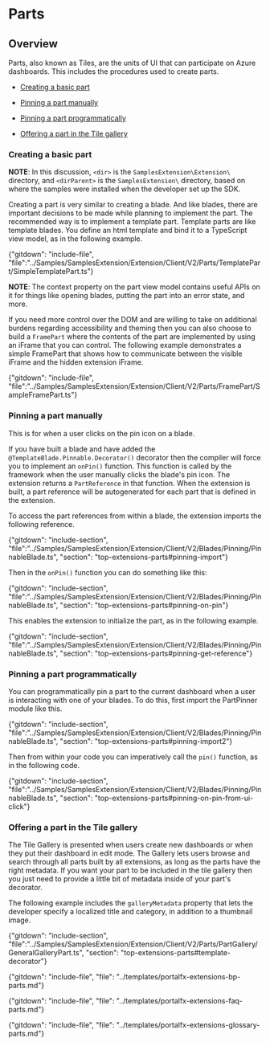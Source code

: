 # Parts

## Overview

Parts, also known as Tiles, are the units of UI that can participate on Azure dashboards. This includes the procedures used to create parts.

* [Creating a basic part](creating-a-basic-part)

* [Pinning a part manually](#pinning-a-part-manually) 

* [Pinning a part programmatically](#pinning-a-part-programmatically) 

* [Offering a part in the Tile gallery](#offering-a-part-in-the-tile-gallery)

### Creating a basic part

**NOTE**: In this discussion, `<dir>` is the `SamplesExtension\Extension\` directory, and  `<dirParent>`  is the `SamplesExtension\` directory, based on where the samples were installed when the developer set up the SDK. 

Creating a part is very similar to creating a blade. And like blades, there are important decisions to be made while planning to implement the part.  The recommended way is to implement a template part.  Template parts are like template blades. You define an html template and bind it to a TypeScript view model, as in the following example.

{"gitdown": "include-file", "file":"../Samples/SamplesExtension/Extension/Client/V2/Parts/TemplatePart/SimpleTemplatePart.ts"}

**NOTE**: The context property on the part view model contains useful APIs on it for things like opening blades, putting the part into an error state, and more.

If you need more control over the DOM and are willing to take on additional burdens regarding accessibility and theming then you can also choose to build a `FramePart` where the contents of the part are implemented by using an iFrame that you can control. The following  example demonstrates  a simple FramePart that shows how to communicate between the visible iFrame and the hidden extension iFrame.

{"gitdown": "include-file", "file":"../Samples/SamplesExtension/Extension/Client/V2/Parts/FramePart/SampleFramePart.ts"}

### Pinning a part manually

This is for when a user clicks on the pin icon on a blade.

If you have built a blade and have added the `@TemplateBlade.Pinnable.Decorator()` decorator then the compiler will force you to implement an `onPin()` function. This function is called by the framework when the user manually clicks the blade's pin icon. The extension returns a `PartReference` in that function. When the  extension is built, a part reference will be autogenerated  for each part that is defined in the extension. 

To access the  part references from within a blade, the extension imports the following reference.

{"gitdown": "include-section", "file":"../Samples/SamplesExtension/Extension/Client/V2/Blades/Pinning/PinnableBlade.ts", "section": "top-extensions-parts#pinning-import"}

Then in the `onPin()` function you can do something like this:

{"gitdown": "include-section", "file":"../Samples/SamplesExtension/Extension/Client/V2/Blades/Pinning/PinnableBlade.ts", "section": "top-extensions-parts#pinning-on-pin"}

This enables the extension to initialize the part, as in the following example.

{"gitdown": "include-section", "file":"../Samples/SamplesExtension/Extension/Client/V2/Blades/Pinning/PinnableBlade.ts", "section": "top-extensions-parts#pinning-get-reference"}

### Pinning a part programmatically 

You can programmatically pin a part to the current dashboard when a user is interacting with one of your blades. To do this, first import the PartPinner module like this.

{"gitdown": "include-section", "file":"../Samples/SamplesExtension/Extension/Client/V2/Blades/Pinning/PinnableBlade.ts", "section": "top-extensions-parts#pinning-import2"}

Then from within your code you can imperatively call the `pin()` function, as in the following code.

{"gitdown": "include-section", "file":"../Samples/SamplesExtension/Extension/Client/V2/Blades/Pinning/PinnableBlade.ts", "section": "top-extensions-parts#pinning-on-pin-from-ui-click"}

### Offering a part in the Tile gallery

The Tile Gallery is presented when users create new dashboards or when they put their dashboard in edit mode. The Gallery lets users browse and search through all parts built by all extensions, as long as the parts have the right metadata. If you want your part to be included in the tile gallery then you just need to provide a little bit of metadata inside of your part's decorator. 

The following example includes the `galleryMetadata` property that lets the developer specify a localized title and category, in addition to a thumbnail image. 

{"gitdown": "include-section", "file":"../Samples/SamplesExtension/Extension/Client/V2/Parts/PartGallery/GeneralGalleryPart.ts", "section": "top-extensions-parts#template-decorator"}

 {"gitdown": "include-file", "file": "../templates/portalfx-extensions-bp-parts.md"}

 {"gitdown": "include-file", "file": "../templates/portalfx-extensions-faq-parts.md"}

 {"gitdown": "include-file", "file": "../templates/portalfx-extensions-glossary-parts.md"}
